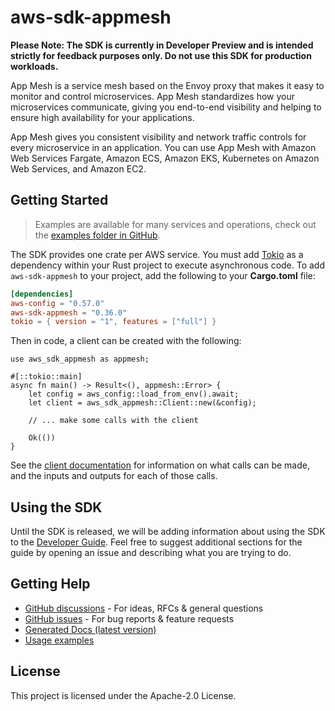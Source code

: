 # aws-sdk-appmesh

**Please Note: The SDK is currently in Developer Preview and is intended strictly for
feedback purposes only. Do not use this SDK for production workloads.**

App Mesh is a service mesh based on the Envoy proxy that makes it easy to monitor and control microservices. App Mesh standardizes how your microservices communicate, giving you end-to-end visibility and helping to ensure high availability for your applications.

App Mesh gives you consistent visibility and network traffic controls for every microservice in an application. You can use App Mesh with Amazon Web Services Fargate, Amazon ECS, Amazon EKS, Kubernetes on Amazon Web Services, and Amazon EC2.

## Getting Started

> Examples are available for many services and operations, check out the
> [examples folder in GitHub](https://github.com/awslabs/aws-sdk-rust/tree/main/examples).

The SDK provides one crate per AWS service. You must add [Tokio](https://crates.io/crates/tokio)
as a dependency within your Rust project to execute asynchronous code. To add `aws-sdk-appmesh` to
your project, add the following to your **Cargo.toml** file:

```toml
[dependencies]
aws-config = "0.57.0"
aws-sdk-appmesh = "0.36.0"
tokio = { version = "1", features = ["full"] }
```

Then in code, a client can be created with the following:

```rust,no_run
use aws_sdk_appmesh as appmesh;

#[::tokio::main]
async fn main() -> Result<(), appmesh::Error> {
    let config = aws_config::load_from_env().await;
    let client = aws_sdk_appmesh::Client::new(&config);

    // ... make some calls with the client

    Ok(())
}
```

See the [client documentation](https://docs.rs/aws-sdk-appmesh/latest/aws_sdk_appmesh/client/struct.Client.html)
for information on what calls can be made, and the inputs and outputs for each of those calls.

## Using the SDK

Until the SDK is released, we will be adding information about using the SDK to the
[Developer Guide](https://docs.aws.amazon.com/sdk-for-rust/latest/dg/welcome.html). Feel free to suggest
additional sections for the guide by opening an issue and describing what you are trying to do.

## Getting Help

* [GitHub discussions](https://github.com/awslabs/aws-sdk-rust/discussions) - For ideas, RFCs & general questions
* [GitHub issues](https://github.com/awslabs/aws-sdk-rust/issues/new/choose) - For bug reports & feature requests
* [Generated Docs (latest version)](https://awslabs.github.io/aws-sdk-rust/)
* [Usage examples](https://github.com/awslabs/aws-sdk-rust/tree/main/examples)

## License

This project is licensed under the Apache-2.0 License.

